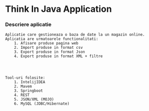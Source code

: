 # Think In Java Application

### Descriere aplicatie 
	Aplicatie care gestioneaza o baza de date la un magazin online. Aplicatia are urmatoarele functionalitati:
		1. Afisare produse pagina web
		2. Import produse in format csv
		3. Export produse in format Json
		4. Export produse in format XML + filtre 




	Tool-uri folosite:
		1. IntelijIDEA
		2. Mavem
		3. Springboot
		4. REST
		5. JSON/XML (MOJO)
		6. MySQL (JDBC/Hibernate)



 
